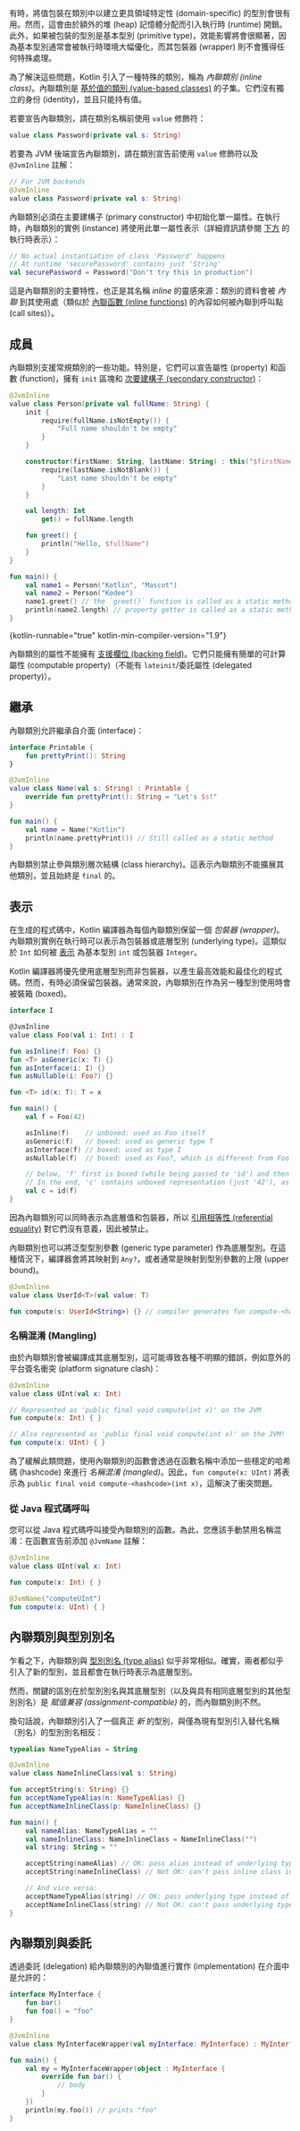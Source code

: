 [//]: # (title: 內聯值類別)

有時，將值包裝在類別中以建立更具領域特定性 (domain-specific) 的型別會很有用。然而，這會由於額外的堆 (heap) 記憶體分配而引入執行時 (runtime) 開銷。此外，如果被包裝的型別是基本型別 (primitive type)，效能影響將會很顯著，因為基本型別通常會被執行時環境大幅優化，而其包裝器 (wrapper) 則不會獲得任何特殊處理。

為了解決這些問題，Kotlin 引入了一種特殊的類別，稱為 _內聯類別 (inline class)_。內聯類別是 [基於值的類別 (value-based classes)](https://github.com/Kotlin/KEEP/blob/master/notes/value-classes.md) 的子集。它們沒有獨立的身份 (identity)，並且只能持有值。

若要宣告內聯類別，請在類別名稱前使用 `value` 修飾符：

```kotlin
value class Password(private val s: String)
```

若要為 JVM 後端宣告內聯類別，請在類別宣告前使用 `value` 修飾符以及 `@JvmInline` 註解：

```kotlin
// For JVM backends
@JvmInline
value class Password(private val s: String)
```

內聯類別必須在主要建構子 (primary constructor) 中初始化單一屬性。在執行時，內聯類別的實例 (instance) 將使用此單一屬性表示（詳細資訊請參閱 [下方](#representation) 的執行時表示）：

```kotlin
// No actual instantiation of class 'Password' happens
// At runtime 'securePassword' contains just 'String'
val securePassword = Password("Don't try this in production")
```

這是內聯類別的主要特性，也正是其名稱 *inline* 的靈感來源：類別的資料會被 *內聯* 到其使用處（類似於 [內聯函數 (inline functions)](inline-functions.md) 的內容如何被內聯到呼叫點 (call sites)）。

## 成員

內聯類別支援常規類別的一些功能。特別是，它們可以宣告屬性 (property) 和函數 (function)，擁有 `init` 區塊和 [次要建構子 (secondary constructor)](classes.md#secondary-constructors)：

```kotlin
@JvmInline
value class Person(private val fullName: String) {
    init {
        require(fullName.isNotEmpty()) {
            "Full name shouldn't be empty"
        }
    }

    constructor(firstName: String, lastName: String) : this("$firstName $lastName") {
        require(lastName.isNotBlank()) {
            "Last name shouldn't be empty"
        }
    }

    val length: Int
        get() = fullName.length

    fun greet() {
        println("Hello, $fullName")
    }
}

fun main() {
    val name1 = Person("Kotlin", "Mascot")
    val name2 = Person("Kodee")
    name1.greet() // the `greet()` function is called as a static method
    println(name2.length) // property getter is called as a static method
}
```
{kotlin-runnable="true" kotlin-min-compiler-version="1.9"}

內聯類別的屬性不能擁有 [支援欄位 (backing field)](properties.md#backing-fields)。它們只能擁有簡單的可計算屬性 (computable property)（不能有 `lateinit`/委託屬性 (delegated property)）。

## 繼承

內聯類別允許繼承自介面 (interface)：

```kotlin
interface Printable {
    fun prettyPrint(): String
}

@JvmInline
value class Name(val s: String) : Printable {
    override fun prettyPrint(): String = "Let's $s!"
}

fun main() {
    val name = Name("Kotlin")
    println(name.prettyPrint()) // Still called as a static method
}
```

內聯類別禁止參與類別層次結構 (class hierarchy)。這表示內聯類別不能擴展其他類別，並且始終是 `final` 的。

## 表示

在生成的程式碼中，Kotlin 編譯器為每個內聯類別保留一個 *包裝器 (wrapper)*。內聯類別實例在執行時可以表示為包裝器或底層型別 (underlying type)。這類似於 `Int` 如何被 [表示](numbers.md#boxing-and-caching-numbers-on-the-java-virtual-machine) 為基本型別 `int` 或包裝器 `Integer`。

Kotlin 編譯器將優先使用底層型別而非包裝器，以產生最高效能和最佳化的程式碼。然而，有時必須保留包裝器。通常來說，內聯類別在作為另一種型別使用時會被裝箱 (boxed)。

```kotlin
interface I

@JvmInline
value class Foo(val i: Int) : I

fun asInline(f: Foo) {}
fun <T> asGeneric(x: T) {}
fun asInterface(i: I) {}
fun asNullable(i: Foo?) {}

fun <T> id(x: T): T = x

fun main() {
    val f = Foo(42)

    asInline(f)    // unboxed: used as Foo itself
    asGeneric(f)   // boxed: used as generic type T
    asInterface(f) // boxed: used as type I
    asNullable(f)  // boxed: used as Foo?, which is different from Foo

    // below, 'f' first is boxed (while being passed to 'id') and then unboxed (when returned from 'id')
    // In the end, 'c' contains unboxed representation (just '42'), as 'f'
    val c = id(f)
}
```

因為內聯類別可以同時表示為底層值和包裝器，所以 [引用相等性 (referential equality)](equality.md#referential-equality) 對它們沒有意義，因此被禁止。

內聯類別也可以將泛型型別參數 (generic type parameter) 作為底層型別。在這種情況下，編譯器會將其映射到 `Any?`，或者通常是映射到型別參數的上限 (upper bound)。

```kotlin
@JvmInline
value class UserId<T>(val value: T)

fun compute(s: UserId<String>) {} // compiler generates fun compute-<hashcode>(s: Any?)
```

### 名稱混淆 (Mangling)

由於內聯類別會被編譯成其底層型別，這可能導致各種不明顯的錯誤，例如意外的平台簽名衝突 (platform signature clash)：

```kotlin
@JvmInline
value class UInt(val x: Int)

// Represented as 'public final void compute(int x)' on the JVM
fun compute(x: Int) { }

// Also represented as 'public final void compute(int x)' on the JVM!
fun compute(x: UInt) { }
```

為了緩解此類問題，使用內聯類別的函數會透過在函數名稱中添加一些穩定的哈希碼 (hashcode) 來進行 _名稱混淆 (mangled)_。因此，`fun compute(x: UInt)` 將表示為 `public final void compute-<hashcode>(int x)`，這解決了衝突問題。

### 從 Java 程式碼呼叫

您可以從 Java 程式碼呼叫接受內聯類別的函數。為此，您應該手動禁用名稱混淆：在函數宣告前添加 `@JvmName` 註解：

```kotlin
@JvmInline
value class UInt(val x: Int)

fun compute(x: Int) { }

@JvmName("computeUInt")
fun compute(x: UInt) { }
```

## 內聯類別與型別別名

乍看之下，內聯類別與 [型別別名 (type alias)](type-aliases.md) 似乎非常相似。確實，兩者都似乎引入了新的型別，並且都會在執行時表示為底層型別。

然而，關鍵的區別在於型別別名與其底層型別（以及與具有相同底層型別的其他型別別名）是 *賦值兼容 (assignment-compatible)* 的，而內聯類別則不然。

換句話說，內聯類別引入了一個真正 _新_ 的型別，與僅為現有型別引入替代名稱（別名）的型別別名相反：

```kotlin
typealias NameTypeAlias = String

@JvmInline
value class NameInlineClass(val s: String)

fun acceptString(s: String) {}
fun acceptNameTypeAlias(n: NameTypeAlias) {}
fun acceptNameInlineClass(p: NameInlineClass) {}

fun main() {
    val nameAlias: NameTypeAlias = ""
    val nameInlineClass: NameInlineClass = NameInlineClass("")
    val string: String = ""

    acceptString(nameAlias) // OK: pass alias instead of underlying type
    acceptString(nameInlineClass) // Not OK: can't pass inline class instead of underlying type

    // And vice versa:
    acceptNameTypeAlias(string) // OK: pass underlying type instead of alias
    acceptNameInlineClass(string) // Not OK: can't pass underlying type instead of inline class
}
```

## 內聯類別與委託

透過委託 (delegation) 給內聯類別的內聯值進行實作 (implementation) 在介面中是允許的：

```kotlin
interface MyInterface {
    fun bar()
    fun foo() = "foo"
}

@JvmInline
value class MyInterfaceWrapper(val myInterface: MyInterface) : MyInterface by myInterface

fun main() {
    val my = MyInterfaceWrapper(object : MyInterface {
        override fun bar() {
            // body
        }
    })
    println(my.foo()) // prints "foo"
}
```